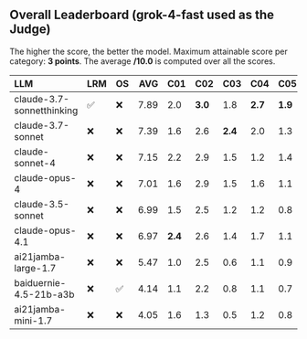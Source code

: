## Overall Leaderboard (grok-4-fast used as the Judge)

The higher the score, the better the model.
Maximum attainable score per category: **3 points**.
The average **/10.0** is computed over all the scores.

| LLM                       | LRM                | OS                 |   AVG | C01     | C02     | C03     | C04     | C05     | C06     | C07     | C08     | C09     | C10     | C11     | C12     | C13     |
|:--------------------------|:-------------------|:-------------------|------:|:--------|:--------|:--------|:--------|:--------|:--------|:--------|:--------|:--------|:--------|:--------|:--------|:--------|
| claude-3.7-sonnetthinking | :white_check_mark: | :x:                |  7.89 | 2.0     | **3.0** | 1.8     | **2.7** | **1.9** | 2.5     | **2.5** | 2.6     | 2.8     | 0.7     | 2.4     | 3.0     | **2.9** |
| claude-3.7-sonnet         | :x:                | :x:                |  7.39 | 1.6     | 2.6     | **2.4** | 2.0     | 1.3     | 2.5     | 2.2     | 2.4     | 2.8     | 1.1     | 2.1     | **3.0** | 2.8     |
| claude-sonnet-4           | :x:                | :x:                |  7.15 | 2.2     | 2.9     | 1.5     | 1.2     | 1.4     | 2.6     | 2.4     | 1.9     | 2.9     | 1.1     | 2.1     | 2.8     | 2.9     |
| claude-opus-4             | :x:                | :x:                |  7.01 | 1.6     | 2.9     | 1.5     | 1.6     | 1.1     | 2.5     | 2.2     | **2.6** | 2.9     | 1.2     | 1.6     | 2.9     | 2.8     |
| claude-3.5-sonnet         | :x:                | :x:                |  6.99 | 1.5     | 2.5     | 1.2     | 1.2     | 0.8     | **2.9** | 2.2     | **2.6** | 2.9     | **1.4** | **2.4** | 3.0     | 2.7     |
| claude-opus-4.1           | :x:                | :x:                |  6.97 | **2.4** | 2.6     | 1.4     | 1.7     | 1.1     | 2.8     | 2.2     | 1.8     | 2.8     | 0.9     | 1.9     | 2.7     | 2.8     |
| ai21jamba-large-1.7       | :x:                | :x:                |  5.47 | 1.0     | 2.5     | 0.6     | 1.1     | 0.9     | 2.0     | 2.1     | 0.7     | **2.9** | 0.6     | 1.8     | 2.5     | 2.7     |
| baiduernie-4.5-21b-a3b    | :x:                | :white_check_mark: |  4.14 | 1.1     | 2.2     | 0.8     | 1.1     | 0.7     | 1.8     | 1.1     | 0.3     | 2.0     | 0.4     | 1.1     | 1.5     | 2.1     |
| ai21jamba-mini-1.7        | :x:                | :x:                |  4.05 | 1.6     | 1.3     | 0.5     | 1.2     | 0.8     | 1.5     | 1.2     | 0.7     | 1.9     | 0.6     | 0.9     | 1.8     | 1.9     |